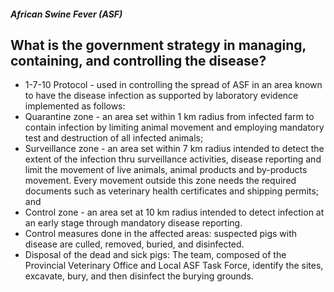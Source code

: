 ##### African Swine Fever (ASF)

## What is the government strategy in managing, containing, and controlling the disease?


 - 1-7-10 Protocol - used in controlling the spread of ASF in an area known to have the disease infection as supported by laboratory evidence implemented as follows:
 - Quarantine zone - an area set within 1 km radius from infected farm to contain infection by limiting animal movement and employing mandatory test and destruction of all infected animals;
 - Surveillance zone - an area set within 7 km radius intended to detect the extent of the infection thru surveillance activities, disease reporting and limit the movement of live animals, animal products and by-products movement. Every movement outside this zone needs the required documents such as veterinary health certificates and shipping permits; and
 - Control zone - an area set at 10 km radius intended to detect infection at an early stage through mandatory disease reporting.
 - Control measures done in the affected areas: suspected pigs with disease are culled, removed, buried, and disinfected.
 - Disposal of the dead and sick pigs: The team, composed of the Provincial Veterinary Office and Local ASF Task Force, identify the sites, excavate, bury, and then disinfect the burying grounds.
